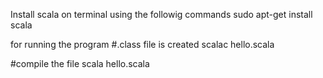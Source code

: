 Install scala on terminal using the followig commands
sudo apt-get install scala

for running the program 
#.class file is created 
      scalac hello.scala    

#compile the file 
scala  hello.scala
